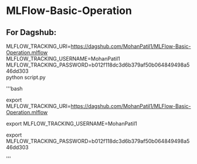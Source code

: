 # MLFlow-Basic-Operation


## For Dagshub:

MLFLOW_TRACKING_URI=https://dagshub.com/MohanPatil1/MLFlow-Basic-Operation.mlflow \
MLFLOW_TRACKING_USERNAME=MohanPatil1 \
MLFLOW_TRACKING_PASSWORD=b012f118dc3d6b379af50b064849498a546dd303 \
python script.py


'''bash


export MLFLOW_TRACKING_URI=https://dagshub.com/MohanPatil1/MLFlow-Basic-Operation.mlflow 

export MLFLOW_TRACKING_USERNAME=MohanPatil1

export MLFLOW_TRACKING_PASSWORD=b012f118dc3d6b379af50b064849498a546dd303



'''
